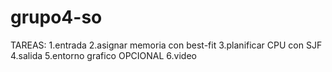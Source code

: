 # grupo4-so
TAREAS:
1.entrada
2.asignar memoria con best-fit
3.planificar CPU con SJF
4.salida
5.entorno grafico OPCIONAL
6.video
